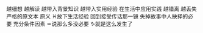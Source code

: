 越细想 越解读 越带入背景知识
越带入实用经验 在生活中应用实践
越错离 越丢失严格的原文本 原义
♓︎放下生活经验 回到接受传话那一镜
失掉故事中人抉择的必要 充分条件因素
♒︎说那么多没必要 ♑︎就是这么发生了
